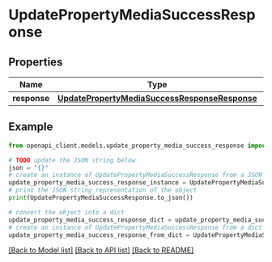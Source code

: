 # UpdatePropertyMediaSuccessResponse


## Properties

Name | Type | Description | Notes
------------ | ------------- | ------------- | -------------
**response** | [**UpdatePropertyMediaSuccessResponseResponse**](UpdatePropertyMediaSuccessResponseResponse.md) |  | 

## Example

```python
from openapi_client.models.update_property_media_success_response import UpdatePropertyMediaSuccessResponse

# TODO update the JSON string below
json = "{}"
# create an instance of UpdatePropertyMediaSuccessResponse from a JSON string
update_property_media_success_response_instance = UpdatePropertyMediaSuccessResponse.from_json(json)
# print the JSON string representation of the object
print(UpdatePropertyMediaSuccessResponse.to_json())

# convert the object into a dict
update_property_media_success_response_dict = update_property_media_success_response_instance.to_dict()
# create an instance of UpdatePropertyMediaSuccessResponse from a dict
update_property_media_success_response_from_dict = UpdatePropertyMediaSuccessResponse.from_dict(update_property_media_success_response_dict)
```
[[Back to Model list]](../README.md#documentation-for-models) [[Back to API list]](../README.md#documentation-for-api-endpoints) [[Back to README]](../README.md)


